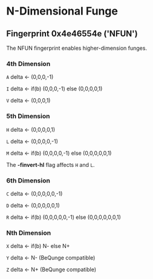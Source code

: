 # N-Dimensional Funge

## Fingerprint 0x4e46554e ('NFUN')
The NFUN fingerprint enables higher-dimension funges.

### 4th Dimension
`A` delta <- (0,0,0,-1)

`I` delta <- if(b) (0,0,0,-1) else (0,0,0,0,1)

`V` delta <- (0,0,0,1)

### 5th Dimension
`H` delta <- (0,0,0,0,1)

`L` delta <- (0,0,0,0,-1)

`M` delta <- if(b) (0,0,0,0,-1) else (0,0,0,0,0,1)

The **-finvert-hl** flag affects `H` and `L`.

### 6th Dimension
`C` delta <- (0,0,0,0,0,-1)

`D` delta <- (0,0,0,0,0,1)

`R` delta <- if(b) (0,0,0,0,0,-1) else (0,0,0,0,0,0,1)

### Nth Dimension
`X` delta <- if(b) N- else N+

`Y` delta <- N- (BeQunge compatible)

`Z` delta <- N+ (BeQunge compatible)
